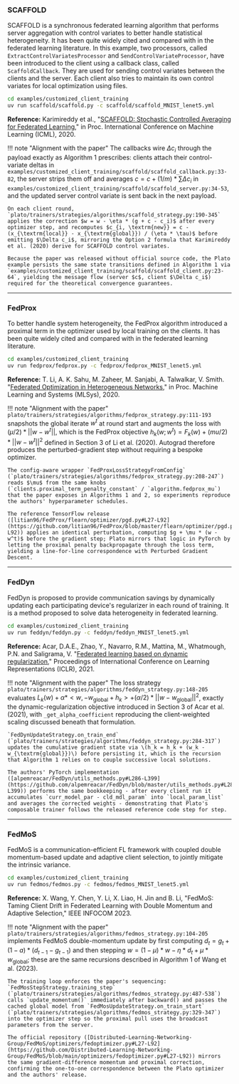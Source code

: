 ### SCAFFOLD

SCAFFOLD is a synchronous federated learning algorithm that performs server aggregation with control variates to better handle statistical heterogeneity. It has been quite widely cited and compared with in the federated learning literature. In this example, two processors, called `ExtractControlVariatesProcessor` and `SendControlVariateProcessor`, have been introduced to the client using a callback class, called `ScaffoldCallback`. They are used for sending control variates between the clients and the server. Each client also tries to maintain its own control variates for local optimization using files.

```bash
cd examples/customized_client_training
uv run scaffold/scaffold.py -c scaffold/scaffold_MNIST_lenet5.yml
```

**Reference:** Karimireddy et al., "[SCAFFOLD: Stochastic Controlled Averaging for Federated Learning](http://proceedings.mlr.press/v119/karimireddy20a.html)," in Proc. International Conference on Machine Learning (ICML), 2020.

!!! note "Alignment with the paper"
    The callbacks wire $\Delta c_i$ through the payload exactly as Algorithm 1 prescribes: clients attach their control-variate deltas in `examples/customized_client_training/scaffold/scaffold_callback.py:33-82`, the server strips them off and averages $c = c + (1/m) * \sum \Delta c_i$ in `examples/customized_client_training/scaffold/scaffold_server.py:34-53`, and the updated server control variate is sent back in the next payload.

    On each client round, `plato/trainers/strategies/algorithms/scaffold_strategy.py:190-345` applies the correction $w = w - \eta * (g + c - c_i)$ after every optimizer step, and recomputes $c_{i, \textrm{new}} = c - (x_{\textrm{local}} - x_{\textrm{global}}) / (\eta * \tau)$ before emitting $\Delta c_i$, mirroring the Option 2 formula that Karimireddy et al. (2020) derive for SCAFFOLD control variates.

    Because the paper was released without official source code, the Plato example persists the same state transitions defined in Algorithm 1 via `examples/customized_client_training/scaffold/scaffold_client.py:23-64`, yielding the message flow (server $c$, client $\Delta c_i$) required for the theoretical convergence guarantees.

---

### FedProx

To better handle system heterogeneity, the FedProx algorithm introduced a proximal term in the optimizer used by local training on the clients. It has been quite widely cited and compared with in the federated learning literature.

```bash
cd examples/customized_client_training
uv run fedprox/fedprox.py -c fedprox/fedprox_MNIST_lenet5.yml
```

**Reference:** T. Li, A. K. Sahu, M. Zaheer, M. Sanjabi, A. Talwalkar, V. Smith. "[Federated Optimization in Heterogeneous Networks](https://proceedings.mlsys.org/paper/2020/file/38af86134b65d0f10fe33d30dd76442e-Paper.pdf)," in Proc. Machine Learning and Systems (MLSys), 2020.

!!! note "Alignment with the paper"
    `plato/trainers/strategies/algorithms/fedprox_strategy.py:111-193` snapshots the global iterate $w^t$ at round start and augments the loss with $(\mu / 2) * ||w - w^t||$, which is the FedProx objective $h_k(w; w^t) = F_k(w) + (mu / 2) * ||w - w^t||^2$ defined in Section 3 of Li et al. (2020). Autograd therefore produces the perturbed-gradient step without requiring a bespoke optimizer.

    The config-aware wrapper `FedProxLossStrategyFromConfig` (`plato/trainers/strategies/algorithms/fedprox_strategy.py:208-247`) reads $\mu$ from the same knobs (`clients.proximal_term_penalty_constant` / `algorithm.fedprox_mu`) that the paper exposes in Algorithms 1 and 2, so experiments reproduce the authors' hyperparameter schedules.

    The reference TensorFlow release ([litian96/FedProx/flearn/optimizer/pgd.py#L27-L92](https://github.com/litian96/FedProx/blob/master/flearn/optimizer/pgd.py#L27-L92)) applies an identical perturbation, computing $g + \mu * (w - w^t)$ before the gradient step; Plato mirrors that logic in PyTorch by letting the proximal penalty backpropagate through the loss term, yielding a line-for-line correspondence with Perturbed Gradient Descent.

---

### FedDyn

FedDyn is proposed to provide communication savings by dynamically updating each participating device's regularizer in each round of training. It is a method proposed to solve data heterogeneity in federated learning.

```bash
cd examples/customized_client_training
uv run feddyn/feddyn.py -c feddyn/feddyn_MNIST_lenet5.yml
```

**Reference:** Acar, D.A.E., Zhao, Y., Navarro, R.M., Mattina, M., Whatmough, P.N. and Saligrama, V. "[Federated learning based on dynamic regularization](https://openreview.net/forum?id=B7v4QMR6Z9w)," Proceedings of International Conference on Learning Representations (ICLR), 2021.

!!! note "Alignment with the paper"
    The loss strategy `plato/trainers/strategies/algorithms/feddyn_strategy.py:148-205` evaluates $L_k(w) + \alpha * <w, -w_{\textrm{global}} + h_k> + (\alpha / 2) * ||w - w_{\textrm{global}}||^2$, exactly the dynamic-regularization objective introduced in Section 3 of Acar et al. (2021), with `_get_alpha_coefficient` reproducing the client-weighted scaling discussed beneath that formulation.

    `FedDynUpdateStrategy.on_train_end` (`plato/trainers/strategies/algorithms/feddyn_strategy.py:284-317`) updates the cumulative gradient state via \(h_k = h_k + (w_k - w_{\textrm{global}})\) before persisting it, which is the recursion that Algorithm 1 relies on to couple successive local solutions.

    The authors' PyTorch implementation ([alpemreacar/FedDyn/utils_methods.py#L286-L399](https://github.com/alpemreacar/FedDyn/blob/master/utils_methods.py#L286-L399)) performs the same bookkeeping - after every client run it accumulates `curr_model_par - cld_mdl_param` into `local_param_list` and averages the corrected weights - demonstrating that Plato's composable trainer follows the released reference code step for step.

---

### FedMoS

FedMoS is a communication-efficient FL framework with coupled double momentum-based update and adaptive client selection, to jointly mitigate the intrinsic variance.

```bash
cd examples/customized_client_training
uv run fedmos/fedmos.py -c fedmos/fedmos_MNIST_lenet5.yml
```

**Reference:** X. Wang, Y. Chen, Y. Li, X. Liao, H. Jin and B. Li, "FedMoS: Taming Client Drift in Federated Learning with Double Momentum and Adaptive Selection," IEEE INFOCOM 2023.

!!! note "Alignment with the paper"
    `plato/trainers/strategies/algorithms/fedmos_strategy.py:104-205` implements FedMoS double-momentum update by first computing $d_t = g_t + (1 - a) * (d_{t-1} - g_{t-1})$ and then stepping $w = (1 - \mu) * w - \eta * d_t + \mu * w_{\textrm{global}}$; these are the same recursions described in Algorithm 1 of Wang et al. (2023).

    The training loop enforces the paper's sequencing: `FedMosStepStrategy.training_step` (`plato/trainers/strategies/algorithms/fedmos_strategy.py:487-538`) calls `update_momentum()` immediately after backward() and passes the cached global model from `FedMosUpdateStrategy.on_train_start` (`plato/trainers/strategies/algorithms/fedmos_strategy.py:329-347`) into the optimizer step so the proximal pull uses the broadcast parameters from the server.

    The official repository ([Distributed-Learning-Networking-Group/FedMoS/optimizers/fedoptimizer.py#L27-L92](https://github.com/Distributed-Learning-Networking-Group/FedMoS/blob/main/optimizers/fedoptimizer.py#L27-L92)) mirrors the same gradient-difference momentum and proximal correction, confirming the one-to-one correspondence between the Plato optimizer and the authors' release.
